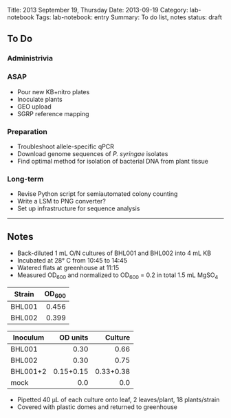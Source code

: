 Title: 2013 September 19, Thursday
Date: 2013-09-19
Category: lab-notebook
Tags: lab-notebook: entry
Summary: To do list, notes
status: draft

## To Do ##

### Administrivia ###

### ASAP ###

- Pour new KB+nitro plates
- Inoculate plants
- GEO upload
- SGRP reference mapping

### Preparation ###

- Troubleshoot allele-specific qPCR
- Download genome sequences of _P. syringae_ isolates
- Find optimal method for isolation of bacterial DNA from plant tissue

### Long-term ###

- Revise Python script for semiautomated colony counting
- Write a LSM to PNG converter?
- Set up infrastructure for sequence analysis

***

## Notes ##

- Back-diluted 1 mL O/N cultures of BHL001 and BHL002 into 4 mL KB
- Incubated at 28&deg; C from 10:45 to 14:45
- Watered flats at greenhouse at 11:15
- Measured OD<sub>600</sub> and normalized to OD<sub>600</sub> = 0.2 in
  total 1.5 mL MgSO<sub>4</sub>

Strain | OD<sub>600</sub> 
-------|-----------------:
BHL001 |             0.456
BHL002 |             0.399

Inoculum | OD units | Culture 
---------|---------:|--------:
BHL001   |      0.30|     0.66
BHL002   |      0.30|     0.75
BHL001+2 | 0.15+0.15|0.33+0.38
mock     |       0.0|      0.0

- Pipetted 40 &micro;L of each culture onto leaf, 2 leaves/plant, 18
  plants/strain
- Covered with plastic domes and returned to greenhouse
